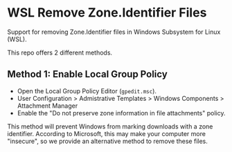 # WSL Remove Zone.Identifier Files

Support for removing Zone.Identifier files in Windows Subsystem for Linux (WSL). 

This repo offers 2 different methods.

## Method 1: Enable Local Group Policy

* Open the Local Group Policy Editor (`gpedit.msc`). 
* User Configuration > Admistrative Templates > Windows Components > Attachment Manager
* Enable the "Do not preserve zone information in file attachments" policy. 

This method will prevent Windows from marking downloads with a zone identifier. According to Microsoft, this may make your computer more "insecure", so we provide an alternative method to remove these files. 

